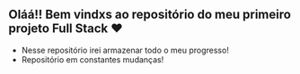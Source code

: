 ## Oláá!! Bem vindxs ao repositório do meu primeiro projeto Full Stack ❤

* Nesse repositório irei armazenar todo o meu progresso!
* Repositório em constantes mudanças!